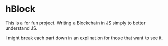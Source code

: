 # hBlock

This is a for fun project. Writing a Blockchain in JS simply to better understand JS. 

I might break each part down in an explination for those that want to see it.
